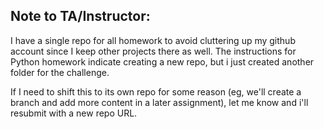 ## Note to TA/Instructor:

I have a single repo for all homework to avoid cluttering up my github account since  I keep other projects there as well.
 The instructions for Python homework indicate creating a new repo, but i just created another folder for the challenge.

If I need to shift this to its own repo for some reason (eg, we'll create a branch and add more content in a later assignment), let me know and i'll resubmit with a new repo URL.
